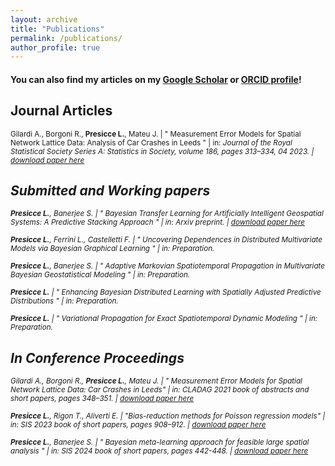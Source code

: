 ```yaml
---
layout: archive
title: "Publications"
permalink: /publications/
author_profile: true
---
```


#### You can also find my articles on my [Google Scholar](https://scholar.google.com/citations?user=ib6pbCMAAAAJ&hl=it) or [ORCID profile](https://orcid.org/0009-0005-7062-3523)!

## Journal Articles

<sub>Gilardi A., Borgoni R., <b>Presicce L.</b>, Mateu J. | &quot; Measurement Error Models for Spatial Network Lattice Data: Analysis of Car Crashes in Leeds &quot; | in: <i>Journal of the Royal Statistical Society Series A: Statistics in Society<i/>, volume 186, pages 313–334, 04 2023. | [download paper here](https://academic.oup.com/jrsssa/advance-article/doi/10.1093/jrsssa/qnad057/7146735?login=true)

## Submitted and Working papers

<sub><b>Presicce L.</b>, Banerjee S. | &quot; Bayesian Transfer Learning for Artificially Intelligent Geospatial Systems: A Predictive Stacking Approach &quot; | in: <i>Arxiv preprint<i/>. | [download paper here](https://arxiv.org/abs/2410.09504)

<sub><b>Presicce L.</b>, Ferrini L., Castelletti F. | &quot; Uncovering Dependences in Distributed Multivariate Models via Bayesian Graphical Learning &quot; | in: <i>Preparation<i/>.

<sub><b>Presicce L.</b>, Banerjee S. | &quot; Adaptive Markovian Spatiotemporal Propagation in Multivariate Bayesian Geostatistical Modeling &quot; | in: <i>Preparation<i/>.

<sub><b>Presicce L.</b> | &quot; Enhancing Bayesian Distributed Learning with Spatially Adjusted Predictive Distributions &quot; | in: <i>Preparation<i/>.

<sub><b>Presicce L.</b> | &quot; Variational Propagation for Exact Spatiotemporal Dynamic Modeling &quot; | in: <i>Preparation<i/>.

<!---

<sub><b>Presicce L.</b>, Banerjee S. &quot; Stacking of exact Bayesian models for multivariate spatial data&quot; | in: <i>Arxiv preprint<i/>.
<sub><b>Presicce L.</b>, Banerjee S. &quot; Accelerated meta-kriging for massive spatial datasets &quot; | in: <i>BAYSM 2024<i/>.

--->

## In Conference Proceedings

<sub>Gilardi A., Borgoni R., <b>Presicce L.</b>, Mateu J. | &quot; Measurement Error Models for Spatial Network Lattice Data: Car Crashes in Leeds&quot; | in: <i>CLADAG 2021 book of abstracts and short papers<i/>, pages 348–351. | [download paper here](https://media.fupress.com/files/pdf/24/7254/19407)

<sub><b>Presicce L.</b>, Rigon T., Aliverti E. | &quot;Bias-reduction methods for Poisson regression models&quot; | in: <i>SIS 2023 book of short papers<i/>, pages 908–912.  | [download paper here](https://it.pearson.com/content/dam/region-core/italy/pearson-italy/pdf/Docenti/Universit%C3%A0/bozza-book-compresso.pdf)

<sub><b>Presicce L.</b>, Banerjee S. | &quot; Bayesian meta-learning approach for feasible large spatial analysis &quot; | in: <i>SIS 2024 book of short papers<i/>, pages 442-448. | [download paper here](https://link.springer.com/book/10.1007/978-3-031-64447-4?sap-outbound-id=C6CAB5AD6906071C6910BF76E852E32CE5C429EB&utm_source=standard&utm_medium=email&utm_campaign=000_LAN36_0000019083_Book%20author%20congrats%20NEW&utm_content=EN_34155_20250125&mkt-key=7BC445286B551EDFB686D1785C19057B)

<!---  

--->


<!---  
[paper](https://www.aclweb.org/anthology/2021.hackashop-1.19.pdf) |
[slides](https://myrthereuver.github.io/talks/Slides_ArgMiningstance.pdf)  |
[poster](https://myrthereuver.github.io/talks/MattisReuver_HackathonReport%20(6).pdf) |
[code/demo](https://github.com/myrthereuver/Hackathon_MediaComments/blob/main/Hackathon_comments_script.ipynb)</sub>
--->

